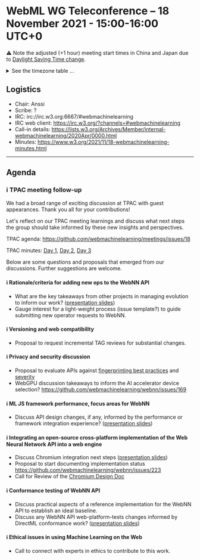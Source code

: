 # WebML WG Teleconference – 18 November 2021 - 15:00-16:00 UTC+0

:warning: Note the adjusted (+1 hour) meeting start times in China and Japan due to [Daylight Saving Time change](https://www.timeanddate.com/time/dst/events.html).

<details><summary>See the timezone table ...</summary>
<table>
<tr><td> San Francisco (U.S.A. - California) <td> Thu, 18 November 2021 <td> 07:00 <td> UTC-8 hours
<tr><td> Boston (U.S.A. - Massachusetts) <td> Thu, 18 November 2021 <td> 10:00 <td> UTC-5 hours
<tr><td> London (United Kingdom - England) <td> Thu, 18 November 2021 <td> 15:00 <td> UTC+0 hours
<tr><td> Berlin (Germany) <td> Thu, 18 November 2021 <td> 16:00 <td> UTC+1 hours
<tr><td> Helsinki (Finland) <td> Thu, 18 November 2021 <td> 17:00 <td> UTC+2 hours
<tr><td> Shanghai (China) <td> Thu, 18 November 2021 <td> 23:00 <td> UTC+8 hours
<tr><td> Tokyo (Japan) <td> Fri, 19 November 2021 <td> 00:00 <td> UTC+9 hours
<tr><td> Corresponding UTC (GMT) <td> Thu, 18 November 2021 <td colspan=2> 15:00 UTC
</table>

Other locations: https://www.timeanddate.com/worldclock/fixedtime.html?iso=20211118T15
  </details>
  
## Logistics

* Chair: Anssi
* Scribe: ?
* IRC: irc://irc.w3.org:6667/#webmachinelearning
* IRC web client: https://irc.w3.org/?channels=#webmachinelearning
* Call-in details: https://lists.w3.org/Archives/Member/internal-webmachinelearning/2020Apr/0000.html
* Minutes: https://www.w3.org/2021/11/18-webmachinelearning-minutes.html
  
---

## Agenda

### ℹ️ TPAC meeting follow-up

We had a broad range of exciting discussion at TPAC with guest appearances. Thank you all for your contributions!

Let's reflect on our TPAC meeting learnings and discuss what next steps the group should take informed by these new insights and perspectives.

TPAC agenda: https://github.com/webmachinelearning/meetings/issues/18

TPAC minutes: [Day 1](https://www.w3.org/2021/10/26-webmachinelearning-minutes.html), [Day 2](https://www.w3.org/2021/10/27-webmachinelearning-minutes.html), [Day 3](https://www.w3.org/2021/10/28-webmachinelearning-minutes.html)

Below are some questions and proposals that emerged from our discussions. Further suggestions are welcome.

#### ℹ️ Rationale/criteria for adding new ops to the WebNN API
   - What are the key takeaways from other projects in managing evolution to inform our work? ([presentation slides](https://lists.w3.org/Archives/Public/www-archive/2021Nov/att-0000/W3C_Adding_new_Operators.pdf))
   - Gauge interest for a light-weight process (issue template?) to guide submitting new operator requests to WebNN.

#### ℹ️ Versioning and web compatibility
   - Proposal to request incremental TAG reviews for substantial changes.

#### ℹ️ Privacy and security discussion
   - Proposal to evaluate APIs against [fingerprinting best practices](https://www.w3.org/TR/fingerprinting-guidance/#bp-summary) and [severity](https://www.w3.org/TR/fingerprinting-guidance/#identifying-fingerprinting-surface-and-evaluating-severity)
   - WebGPU discussion takeaways to inform the AI accelerator device selection? https://github.com/webmachinelearning/webnn/issues/169

#### ℹ️ ML JS framework performance, focus areas for WebNN
   - Discuss API design changes, if any, informed by the performance or framework integration experience? ([presentation slides](https://lists.w3.org/Archives/Public/www-archive/2021Oct/att-0014/WebNN_ML_JS_Framework_Performance.pdf))

#### ℹ️ Integrating an open-source cross-platform implementation of the Web Neural Network API into a web engine
   - Discuss Chromium integration next steps ([presentation slides](https://lists.w3.org/Archives/Public/www-archive/2021Oct/att-0015/Integrate_WebNN-native_into_Chromium_TPAC.pdf))
   - Proposal to start documenting implementation status https://github.com/webmachinelearning/webnn/issues/223
   - Call for Review of the [Chromium Design Doc](https://docs.google.com/document/d/1KDVuz38fx3SpLVdE8FzCCqASjFfOBXcJWj124jP7ZZ4/)

#### ℹ️ Conformance testing of WebNN API
   - Discuss practical aspects of a reference implementation for the WebNN API to establish an ideal baseline.
   - Discuss any WebNN API web-platform-tests changes informed by DirectML conformance work? ([presentation slides](https://lists.w3.org/Archives/Public/www-archive/2021Oct/att-0017/Conformance_Testing_of_Machine_Learning_API.pdf))

#### ℹ️ Ethical issues in using Machine Learning on the Web
   - Call to connect with experts in ethics to contribute to this work.
